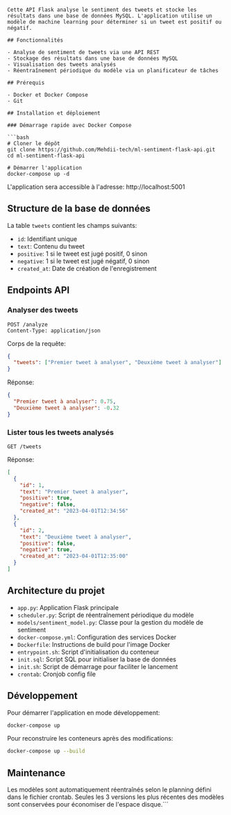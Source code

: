 ```# API d'Analyse de Sentiment pour Tweets

Cette API Flask analyse le sentiment des tweets et stocke les résultats dans une base de données MySQL. L'application utilise un modèle de machine learning pour déterminer si un tweet est positif ou négatif.

## Fonctionnalités

- Analyse de sentiment de tweets via une API REST
- Stockage des résultats dans une base de données MySQL
- Visualisation des tweets analysés
- Réentraînement périodique du modèle via un planificateur de tâches

## Prérequis

- Docker et Docker Compose
- Git

## Installation et déploiement

### Démarrage rapide avec Docker Compose

```bash
# Cloner le dépôt
git clone https://github.com/Mehdii-tech/ml-sentiment-flask-api.git
cd ml-sentiment-flask-api

# Démarrer l'application
docker-compose up -d
```

L'application sera accessible à l'adresse: http://localhost:5001

## Structure de la base de données

La table `tweets` contient les champs suivants:

- `id`: Identifiant unique
- `text`: Contenu du tweet
- `positive`: 1 si le tweet est jugé positif, 0 sinon
- `negative`: 1 si le tweet est jugé négatif, 0 sinon
- `created_at`: Date de création de l'enregistrement

## Endpoints API

### Analyser des tweets

```
POST /analyze
Content-Type: application/json
```

Corps de la requête:

```json
{
  "tweets": ["Premier tweet à analyser", "Deuxième tweet à analyser"]
}
```

Réponse:

```json
{
  "Premier tweet à analyser": 0.75,
  "Deuxième tweet à analyser": -0.32
}
```

### Lister tous les tweets analysés

```
GET /tweets
```

Réponse:

```json
[
  {
    "id": 1,
    "text": "Premier tweet à analyser",
    "positive": true,
    "negative": false,
    "created_at": "2023-04-01T12:34:56"
  },
  {
    "id": 2,
    "text": "Deuxième tweet à analyser",
    "positive": false,
    "negative": true,
    "created_at": "2023-04-01T12:35:00"
  }
]
```

## Architecture du projet

- `app.py`: Application Flask principale
- `scheduler.py`: Script de réentraînement périodique du modèle
- `models/sentiment_model.py`: Classe pour la gestion du modèle de sentiment
- `docker-compose.yml`: Configuration des services Docker
- `Dockerfile`: Instructions de build pour l'image Docker
- `entrypoint.sh`: Script d'initialisation du conteneur
- `init.sql`: Script SQL pour initialiser la base de données
- `init.sh`: Script de démarrage pour faciliter le lancement
- `crontab`: Cronjob config file

## Développement

Pour démarrer l'application en mode développement:

```bash
docker-compose up
```

Pour reconstruire les conteneurs après des modifications:

```bash
docker-compose up --build
```

## Maintenance

Les modèles sont automatiquement réentraînés selon le planning défini dans le fichier crontab. Seules les 3 versions les plus récentes des modèles sont conservées pour économiser de l'espace disque.```
